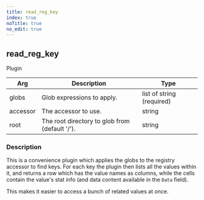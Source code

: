 ```yaml
---
title: read_reg_key
index: true
noTitle: true
no_edit: true
---
```




<div class="vql_item"></div>


## read_reg_key
<span class='vql_type pull-right page-header'>Plugin</span>



<div class="vqlargs"></div>

Arg | Description | Type
----|-------------|-----
globs|Glob expressions to apply.|list of string (required)
accessor|The accessor to use.|string
root|The root directory to glob from (default '/').|string

### Description

This is a convenience plugin which applies the globs to the registry
accessor to find keys. For each key the plugin then lists all the
values within it, and returns a row which has the value names as
columns, while the cells contain the value's stat info (and data
content available in the `Data` field).

This makes it easier to access a bunch of related values at once.


